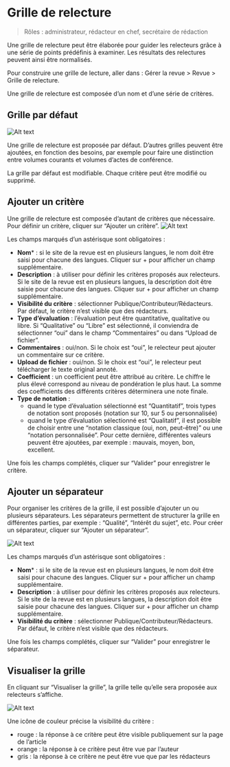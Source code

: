 # Grille de relecture

> Rôles : administrateur, rédacteur en chef, secrétaire de rédaction

Une grille de relecture peut être élaborée pour guider les relecteurs grâce à une série de points prédéfinis à examiner. Les résultats des relectures peuvent ainsi être normalisés.

Pour construire une grille de lecture, aller dans : Gérer la revue > Revue > Grille de relecture.

Une grille de relecture est composée d’un nom et d’une série de critères.

## Grille par défaut
![Alt text](img/grids-1.png "Grille par défaut")

Une grille de relecture est proposée par défaut. D’autres grilles peuvent être ajoutées, en fonction des besoins, par exemple pour faire une distinction entre volumes courants et volumes d’actes de conférence.

La grille par défaut est modifiable. Chaque critère peut être modifié ou supprimé.

## Ajouter un critère
Une grille de relecture est composée d’autant de critères que nécessaire. Pour définir un critère, cliquer sur “Ajouter un critère”.
![Alt text](img/grids-2.png "Ajouter un critère")

Les champs marqués d’un astérisque sont obligatoires :
- **Nom*** : si le site de la revue est en plusieurs langues, le nom doit être saisi pour chacune des langues. Cliquer 
sur + pour afficher un champ supplémentaire.
- **Description** : à utiliser pour définir les critères proposés aux relecteurs. Si le site de la revue est en 
  plusieurs langues, la description doit être saisie pour chacune des langues. Cliquer sur + pour afficher un champ supplémentaire.
- **Visibilité du critère** : sélectionner Publique/Contributeur/Rédacteurs. Par défaut, le critère n’est visible que 
  des rédacteurs.
- **Type d’évaluation** : l’évaluation peut être quantitative, qualitative ou libre. Si “Qualitative” ou “Libre” est 
  sélectionné, il conviendra de sélectionner “oui” dans le champ “Commentaires” ou dans “Upload de fichier”.
- **Commentaires** : oui/non. Si le choix est “oui”, le relecteur peut ajouter un commentaire sur ce critère.
- **Upload de fichier** : oui/non. Si le choix est “oui”, le relecteur peut télécharger le texte original annoté.
- **Coefficient** : un coefficient peut être attribué au critère. Le chiffre le plus élevé correspond au niveau de 
  pondération le plus haut. La somme des coefficients des différents critères déterminera une note finale.
- **Type de notation** :
  - quand le type d’évaluation sélectionné est “Quantitatif”, trois types de notation sont proposés (notation sur 10, 
  sur 5 ou personnalisée)
  - quand le type d’évaluation sélectionné est “Qualitatif”, il est possible de choisir entre une “notation classique 
    (oui, non, peut-être)” ou une “notation personnalisée”. Pour cette dernière, différentes valeurs peuvent être ajoutées, par exemple : mauvais, moyen, bon, excellent.

Une fois les champs complétés, cliquer sur “Valider” pour enregistrer le critère.

## Ajouter un séparateur
Pour organiser les critères de la grille, il est possible d’ajouter un ou plusieurs séparateurs. Les séparateurs permettent de structurer la grille en différentes parties, par exemple : “Qualité”, “Intérêt du sujet”, etc. Pour créer un séparateur, cliquer sur “Ajouter un séparateur”.

![Alt text](img/grids-3.png "Ajouter un séparateur")

Les champs marqués d’un astérisque sont obligatoires :
- **Nom*** : si le site de la revue est en plusieurs langues, le nom doit être saisi pour chacune des langues. Cliquer 
sur + pour afficher un champ supplémentaire.
- **Description** : à utiliser pour définir les critères proposés aux relecteurs. Si le site de la revue est en 
  plusieurs langues, la description doit être saisie pour chacune des langues. Cliquer sur + pour afficher un champ supplémentaire.
- **Visibilité du critère** : sélectionner Publique/Contributeur/Rédacteurs. Par défaut, le critère n’est visible que 
  des rédacteurs.

Une fois les champs complétés, cliquer sur “Valider” pour enregistrer le séparateur.

## Visualiser la grille
En cliquant sur “Visualiser la grille”, la grille telle qu’elle sera proposée aux relecteurs s’affiche.

![Alt text](img/grids-4.png "Visualiser la grille")

Une icône de couleur précise la visibilité du critère :
- rouge : la réponse à ce critère peut être visible publiquement sur la page de l’article
- orange : la réponse à ce critère peut être vue par l’auteur
- gris : la réponse à ce critère ne peut être vue que par les rédacteurs

